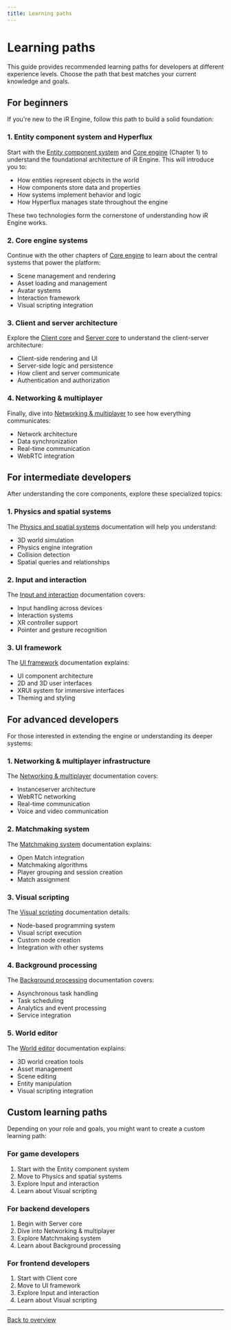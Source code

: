 ```yaml
---
title: Learning paths
---
```


# Learning paths

This guide provides recommended learning paths for developers at different experience levels. Choose the path that best matches your current knowledge and goals.

## For beginners

If you're new to the iR Engine, follow this path to build a solid foundation:

### 1. Entity component system and Hyperflux

Start with the [Entity component system](./02-entity-component-system/index.md) and [Core engine](./01-core-engine/index.md) (Chapter 1) to understand the foundational architecture of iR Engine. This will introduce you to:

- How entities represent objects in the world
- How components store data and properties
- How systems implement behavior and logic
- How Hyperflux manages state throughout the engine

These two technologies form the cornerstone of understanding how iR Engine works.

### 2. Core engine systems

Continue with the other chapters of [Core engine](./01-core-engine/index.md) to learn about the central systems that power the platform:

- Scene management and rendering
- Asset loading and management
- Avatar systems
- Interaction framework
- Visual scripting integration

### 3. Client and server architecture

Explore the [Client core](./04-client-core/index.md) and [Server core](./05-server-core/index.md) to understand the client-server architecture:

- Client-side rendering and UI
- Server-side logic and persistence
- How client and server communicate
- Authentication and authorization

### 4. Networking & multiplayer

Finally, dive into [Networking & multiplayer](./03-networking/index.md) to see how everything communicates:

- Network architecture
- Data synchronization
- Real-time communication
- WebRTC integration

## For intermediate developers

After understanding the core components, explore these specialized topics:

### 1. Physics and spatial systems

The [Physics and spatial systems](./06-physics-and-spatial-systems/index.md) documentation will help you understand:

- 3D world simulation
- Physics engine integration
- Collision detection
- Spatial queries and relationships

### 2. Input and interaction

The [Input and interaction](./07-input-and-interaction/index.md) documentation covers:

- Input handling across devices
- Interaction systems
- XR controller support
- Pointer and gesture recognition

### 3. UI framework

The [UI framework](./08-ui-framework/index.md) documentation explains:

- UI component architecture
- 2D and 3D user interfaces
- XRUI system for immersive interfaces
- Theming and styling

## For advanced developers

For those interested in extending the engine or understanding its deeper systems:

### 1. Networking & multiplayer infrastructure

The [Networking & multiplayer](./03-networking/index.md) documentation covers:

- Instanceserver architecture
- WebRTC networking
- Real-time communication
- Voice and video communication

### 2. Matchmaking system

The [Matchmaking system](./12-matchmaking-system/index.md) documentation explains:

- Open Match integration
- Matchmaking algorithms
- Player grouping and session creation
- Match assignment

### 3. Visual scripting

The [Visual scripting](./09-visual-scripting/index.md) documentation details:

- Node-based programming system
- Visual script execution
- Custom node creation
- Integration with other systems

### 4. Background processing

The [Background processing](./13-background-processing/index.md) documentation covers:

- Asynchronous task handling
- Task scheduling
- Analytics and event processing
- Service integration

### 5. World editor

The [World editor](./10-world-editor/index.md) documentation explains:

- 3D world creation tools
- Asset management
- Scene editing
- Entity manipulation
- Visual scripting integration

## Custom learning paths

Depending on your role and goals, you might want to create a custom learning path:

### For game developers

1. Start with the Entity component system
2. Move to Physics and spatial systems
3. Explore Input and interaction
4. Learn about Visual scripting

### For backend developers

1. Begin with Server core
2. Dive into Networking & multiplayer
3. Explore Matchmaking system
4. Learn about Background processing

### For frontend developers

1. Start with Client core
2. Move to UI framework
3. Explore Input and interaction
4. Learn about Visual scripting

---

[Back to overview](./home.md)
